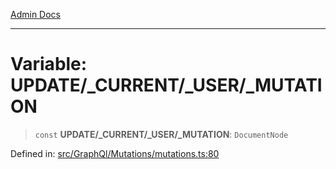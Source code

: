 [Admin Docs](/)

***

# Variable: UPDATE/_CURRENT/_USER/_MUTATION

> `const` **UPDATE/_CURRENT/_USER/_MUTATION**: `DocumentNode`

Defined in: [src/GraphQl/Mutations/mutations.ts:80](https://github.com/PalisadoesFoundation/talawa-admin/blob/main/src/GraphQl/Mutations/mutations.ts#L80)
